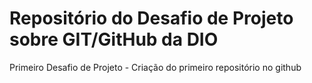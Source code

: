 # Repositório do Desafio de Projeto sobre GIT/GitHub da DIO
Primeiro Desafio de Projeto - Criação do primeiro repositório no github
